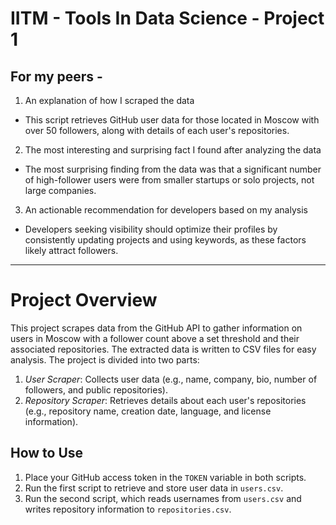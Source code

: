 # IITM - Tools In Data Science - Project 1


## For my peers -

1. An explanation of how I scraped the data
- This script retrieves GitHub user data for those located in Moscow with over 50 followers, along with details of each user's repositories.
2. The most interesting and surprising fact I found after analyzing the data
- The most surprising finding from the data was that a significant number of high-follower users were from smaller startups or solo projects, not large companies.
3. An actionable recommendation for developers based on my analysis
- Developers seeking visibility should optimize their profiles by consistently updating projects and using keywords, as these factors likely attract followers.

---

# Project Overview

This project scrapes data from the GitHub API to gather information on users in Moscow with a follower count above a set threshold and their associated repositories. The extracted data is written to CSV files for easy analysis. The project is divided into two parts:

1. *User Scraper*: Collects user data (e.g., name, company, bio, number of followers, and public repositories).
2. *Repository Scraper*: Retrieves details about each user's repositories (e.g., repository name, creation date, language, and license information).

## How to Use

1. Place your GitHub access token in the `TOKEN` variable in both scripts.
2. Run the first script to retrieve and store user data in `users.csv`.
3. Run the second script, which reads usernames from `users.csv` and writes repository information to `repositories.csv`.

